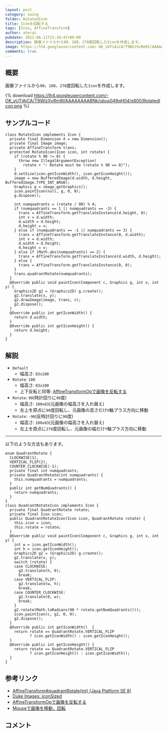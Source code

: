 ```yaml
---
layout: post
category: swing
folder: RotatedIcon
title: Iconを回転する
tags: [Icon, AffineTransform]
author: aterai
pubdate: 2012-06-11T15:18:47+09:00
description: 画像ファイルから90、180、270度回転したIconを作成します。
image: https://lh4.googleusercontent.com/-OK_vUTiAiCA/T9WIzXvRm9I/AAAAAAAABNk/ubus049qH04/s800/RotatedIcon.png
comments: true
---
```

## 概要
画像ファイルから`90`、`180`、`270`度回転した`Icon`を作成します。

{% download https://lh4.googleusercontent.com/-OK_vUTiAiCA/T9WIzXvRm9I/AAAAAAAABNk/ubus049qH04/s800/RotatedIcon.png %}

## サンプルコード
<pre class="prettyprint"><code>class RotateIcon implements Icon {
  private final Dimension d = new Dimension();
  private final Image image;
  private AffineTransform trans;
  protected RotateIcon(Icon icon, int rotate) {
    if (rotate % 90 != 0) {
      throw new IllegalArgumentException(
        rotate + ": Rotate must be (rotate % 90 == 0)");
    }
    d.setSize(icon.getIconWidth(), icon.getIconHeight());
    image = new BufferedImage(d.width, d.height, BufferedImage.TYPE_INT_ARGB);
    Graphics g = image.getGraphics();
    icon.paintIcon(null, g, 0, 0);
    g.dispose();

    int numquadrants = (rotate / 90) % 4;
    if (numquadrants == 1 || numquadrants == -3) {
      trans = AffineTransform.getTranslateInstance(d.height, 0);
      int v = d.width;
      d.width = d.height;
      d.height = v;
    } else if (numquadrants == -1 || numquadrants == 3) {
      trans = AffineTransform.getTranslateInstance(0, d.width);
      int v = d.width;
      d.width = d.height;
      d.height = v;
    } else if (Math.abs(numquadrants) == 2) {
      trans = AffineTransform.getTranslateInstance(d.width, d.height);
    } else {
      trans = AffineTransform.getTranslateInstance(0, 0);
    }
    trans.quadrantRotate(numquadrants);
  }
  @Override public void paintIcon(Component c, Graphics g, int x, int y) {
    Graphics2D g2 = (Graphics2D) g.create();
    g2.translate(x, y);
    g2.drawImage(image, trans, c);
    g2.dispose();
  }
  @Override public int getIconWidth() {
    return d.width;
  }
  @Override public int getIconHeight() {
    return d.height;
  }
}
</code></pre>

## 解説
- `Default`
    - 幅高さ: `83x100`
- `Rotate`: `180`
    - 幅高さ: `83x100`
    - 上下反転と同等: [AffineTransformOpで画像を反転する](https://ateraimemo.com/Swing/AffineTransformOp.html)
- `Rotate`: `90`(時計回りに`90`度)
    - 幅高さ: `100x83`(元画像の幅高さを入れ替え)
    - 左上を原点に`90`度回転し、元画像の高さだけ`X`軸プラス方向に移動
- `Rotate`: `-90`(反時計回りに`90`度)
    - 幅高さ: `100x83`(元画像の幅高さを入れ替え)
    - 左上を原点に`270`度回転し、元画像の幅だけ`Y`軸プラス方向に移動

<!-- dummy comment line for breaking list -->

- - - -
以下のような方法もあります。

<pre class="prettyprint"><code>enum QuadrantRotate {
  CLOCKWISE(1),
  VERTICAL_FLIP(2),
  COUNTER_CLOCKWISE(-1);
  private final int numquadrants;
  private QuadrantRotate(int numquadrants) {
    this.numquadrants = numquadrants;
  }
  public int getNumQuadrants() {
    return numquadrants;
  }
}
class QuadrantRotateIcon implements Icon {
  private final QuadrantRotate rotate;
  private final Icon icon;
  public QuadrantRotateIcon(Icon icon, QuadrantRotate rotate) {
    this.icon = icon;
    this.rotate = rotate;
  }
  @Override public void paintIcon(Component c, Graphics g, int x, int y) {
    int w = icon.getIconWidth();
    int h = icon.getIconHeight();
    Graphics2D g2 = (Graphics2D) g.create();
    g2.translate(x, y);
    switch (rotate) {
    case CLOCKWISE:
      g2.translate(h, 0);
      break;
    case VERTICAL_FLIP:
      g2.translate(w, h);
      break;
    case COUNTER_CLOCKWISE:
      g2.translate(0, w);
      break;
    }
    g2.rotate(Math.toRadians(90 * rotate.getNumQuadrants()));
    icon.paintIcon(c, g2, 0, 0);
    g2.dispose();
  }
  @Override public int getIconWidth()  {
    return rotate == QuadrantRotate.VERTICAL_FLIP
           ? icon.getIconWidth() : icon.getIconHeight();
  }
  @Override public int getIconHeight() {
    return rotate == QuadrantRotate.VERTICAL_FLIP
           ? icon.getIconHeight() : icon.getIconWidth();
  }
}
</code></pre>

## 参考リンク
- [AffineTransform#quadrantRotate(int) (Java Platform SE 8)](https://docs.oracle.com/javase/jp/8/docs/api/java/awt/geom/AffineTransform.html#quadrantRotate-int-)
- [Duke Images: iconSized](http://duke.kenai.com/iconSized/index.html)
- [AffineTransformOpで画像を反転する](https://ateraimemo.com/Swing/AffineTransformOp.html)
- [Mouseで画像を移動、回転](https://ateraimemo.com/Swing/MouseDrivenImageRotation.html)

<!-- dummy comment line for breaking list -->

## コメント
